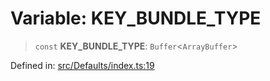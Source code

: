 # Variable: KEY\_BUNDLE\_TYPE

> `const` **KEY\_BUNDLE\_TYPE**: `Buffer`\<`ArrayBuffer`\>

Defined in: [src/Defaults/index.ts:19](https://github.com/WhiskeySockets/Baileys/blob/2fdabb7f387029b680a2c5e056c7022c25b0f110/src/Defaults/index.ts#L19)
